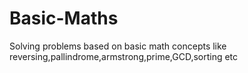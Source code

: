 # Basic-Maths
Solving problems based on basic math concepts like reversing,pallindrome,armstrong,prime,GCD,sorting etc
